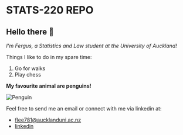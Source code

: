 # STATS-220 REPO

## Hello there 👋

*I'm Fergus, a Statistics and Law student at the University of Auckland!*

Things I like to do in my spare time:
1. Go for walks
2. Play chess

**My favourite animal are penguins!**

![Penguin](https://www.cabq.gov/artsculture/biopark/news/10-cool-facts-about-penguins/@@images/1a36b305-412d-405e-a38b-0947ce6709ba.jpeg)

Feel free to send me an email or connect with me via linkedin at:
- flee781@aucklanduni.ac.nz
- [linkedin](https://nz.linkedin.com/in/fergus-lee)
